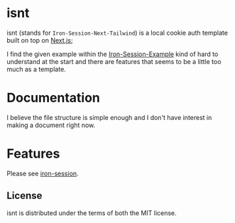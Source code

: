 # isnt

isnt (stands for `Iron-Session-Next-Tailwind`) is a local cookie auth template built on top on [Next.js](https://nextjs.org/);

I find the given example within the [Iron-Session-Example](https://github.com/vvo/iron-session/tree/main/examples/next.js-typescript) kind of hard to understand at the start and there are features that seems to be a little too much as a template.

# Documentation

I believe the file structure is simple enough and I don't have interest in making a document right now.

# Features

Please see [iron-session](https://github.com/vvo/iron-session).

## License

isnt is distributed under the terms of both the MIT license.
